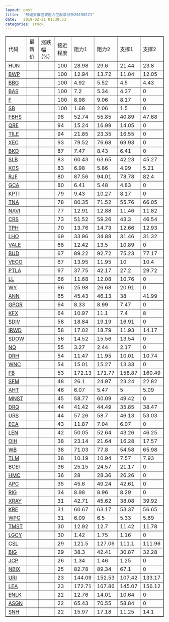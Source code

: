 ```yaml
---
layout: post
title:  "触碰支撑位或阻力位股票分析20190221"
date:   2019-02-21 01:39:33
categories: stock
---
```

<script type="text/javascript">
var stockList = []
stockList.push('gb_hun');
stockList.push('gb_bwp');
stockList.push('gb_bbg');
stockList.push('gb_bas');
stockList.push('gb_f');
stockList.push('gb_sb');
stockList.push('gb_fbhs');
stockList.push('gb_qre');
stockList.push('gb_tile');
stockList.push('gb_xec');
stockList.push('gb_bkd');
stockList.push('gb_slb');
stockList.push('gb_kos');
stockList.push('gb_rjf');
stockList.push('gb_gca');
stockList.push('gb_kpti');
stockList.push('gb_tna');
stockList.push('gb_navi');
stockList.push('gb_crs');
stockList.push('gb_tph');
stockList.push('gb_lho');
stockList.push('gb_vale');
stockList.push('gb_bud');
stockList.push('gb_veco');
stockList.push('gb_ptla');
stockList.push('gb_ll');
stockList.push('gb_wy');
stockList.push('gb_ann');
stockList.push('gb_gpor');
stockList.push('gb_kfx');
stockList.push('gb_sdiv');
stockList.push('gb_irwd');
stockList.push('gb_sdow');
stockList.push('gb_nq');
stockList.push('gb_drh');
stockList.push('gb_wnc');
stockList.push('gb_fb');
stockList.push('gb_sfm');
stockList.push('gb_aht');
stockList.push('gb_mnst');
stockList.push('gb_drq');
stockList.push('gb_urs');
stockList.push('gb_eca');
stockList.push('gb_len');
stockList.push('gb_oih');
stockList.push('gb_wb');
stockList.push('gb_tlm');
stockList.push('gb_bcei');
stockList.push('gb_hmc');
stockList.push('gb_apc');
stockList.push('gb_rig');
stockList.push('gb_xray');
stockList.push('gb_kre');
stockList.push('gb_wpg');
stockList.push('gb_tmst');
stockList.push('gb_lgcy');
stockList.push('gb_csl');
stockList.push('gb_big');
stockList.push('gb_jcp');
stockList.push('gb_nbix');
stockList.push('gb_uri');
stockList.push('gb_lea');
stockList.push('gb_enlk');
stockList.push('gb_asgn');
stockList.push('gb_snh');
</script>
<table border="1">
 <tr>
 <td>代码</td>
 <td>最新价</td>
 <td>涨跌幅(%)</td>
 <td>接近程度</td>
 <td>阻力1</td>
 <td>阻力2</td>
 <td>支撑1</td>
 <td>支撑2</td>
</tr>
  <tr id="hun" class="green">
  <td><a href="http://stock.finance.sina.com.cn/usstock/quotes/HUN.html" target="_blank">HUN</a></td><td></td><td></td><td>100</td><td>28.98</td><td>29.6</td><td>21.44</td><td>23.8</td></tr>
  <tr id="bwp" class="green">
  <td><a href="http://stock.finance.sina.com.cn/usstock/quotes/BWP.html" target="_blank">BWP</a></td><td></td><td></td><td>100</td><td>12.94</td><td>13.72</td><td>11.04</td><td>12.05</td></tr>
  <tr id="bbg" class="red">
  <td><a href="http://stock.finance.sina.com.cn/usstock/quotes/BBG.html" target="_blank">BBG</a></td><td></td><td></td><td>100</td><td>4.92</td><td>5.52</td><td>4.5</td><td>4.43</td></tr>
  <tr id="bas" class="red">
  <td><a href="http://stock.finance.sina.com.cn/usstock/quotes/BAS.html" target="_blank">BAS</a></td><td></td><td></td><td>100</td><td>7.2</td><td>5.34</td><td>4.37</td><td>0</td></tr>
  <tr id="f" class="red">
  <td><a href="http://stock.finance.sina.com.cn/usstock/quotes/F.html" target="_blank">F</a></td><td></td><td></td><td>100</td><td>8.98</td><td>9.06</td><td>8.17</td><td>0</td></tr>
  <tr id="sb" class="green">
  <td><a href="http://stock.finance.sina.com.cn/usstock/quotes/SB.html" target="_blank">SB</a></td><td></td><td></td><td>100</td><td>1.68</td><td>2.06</td><td>1.5</td><td>0</td></tr>
  <tr id="fbhs" class="green">
  <td><a href="http://stock.finance.sina.com.cn/usstock/quotes/FBHS.html" target="_blank">FBHS</a></td><td></td><td></td><td>98</td><td>52.74</td><td>55.85</td><td>40.89</td><td>47.68</td></tr>
  <tr id="qre" class="red">
  <td><a href="http://stock.finance.sina.com.cn/usstock/quotes/QRE.html" target="_blank">QRE</a></td><td></td><td></td><td>94</td><td>15.24</td><td>16.99</td><td>14.05</td><td>0</td></tr>
  <tr id="tile" class="green">
  <td><a href="http://stock.finance.sina.com.cn/usstock/quotes/TILE.html" target="_blank">TILE</a></td><td></td><td></td><td>94</td><td>21.85</td><td>23.35</td><td>16.55</td><td>0</td></tr>
  <tr id="xec" class="red">
  <td><a href="http://stock.finance.sina.com.cn/usstock/quotes/XEC.html" target="_blank">XEC</a></td><td></td><td></td><td>93</td><td>79.52</td><td>76.68</td><td>69.93</td><td>0</td></tr>
  <tr id="bkd" class="red">
  <td><a href="http://stock.finance.sina.com.cn/usstock/quotes/BKD.html" target="_blank">BKD</a></td><td></td><td></td><td>87</td><td>7.47</td><td>8.43</td><td>6.41</td><td>0</td></tr>
  <tr id="slb" class="green">
  <td><a href="http://stock.finance.sina.com.cn/usstock/quotes/SLB.html" target="_blank">SLB</a></td><td></td><td></td><td>83</td><td>60.43</td><td>63.65</td><td>42.23</td><td>45.27</td></tr>
  <tr id="kos" class="red">
  <td><a href="http://stock.finance.sina.com.cn/usstock/quotes/KOS.html" target="_blank">KOS</a></td><td></td><td></td><td>83</td><td>6.98</td><td>5.86</td><td>4.99</td><td>5.21</td></tr>
  <tr id="rjf" class="green">
  <td><a href="http://stock.finance.sina.com.cn/usstock/quotes/RJF.html" target="_blank">RJF</a></td><td></td><td></td><td>80</td><td>87.56</td><td>94.01</td><td>78.78</td><td>82.4</td></tr>
  <tr id="gca" class="green">
  <td><a href="http://stock.finance.sina.com.cn/usstock/quotes/GCA.html" target="_blank">GCA</a></td><td></td><td></td><td>80</td><td>6.41</td><td>5.48</td><td>4.83</td><td>0</td></tr>
  <tr id="kpti" class="red">
  <td><a href="http://stock.finance.sina.com.cn/usstock/quotes/KPTI.html" target="_blank">KPTI</a></td><td></td><td></td><td>79</td><td>9.43</td><td>10.27</td><td>8.17</td><td>0</td></tr>
  <tr id="tna" class="green">
  <td><a href="http://stock.finance.sina.com.cn/usstock/quotes/TNA.html" target="_blank">TNA</a></td><td></td><td></td><td>78</td><td>80.35</td><td>71.52</td><td>55.76</td><td>66.05</td></tr>
  <tr id="navi" class="red">
  <td><a href="http://stock.finance.sina.com.cn/usstock/quotes/NAVI.html" target="_blank">NAVI</a></td><td></td><td></td><td>77</td><td>12.91</td><td>12.88</td><td>11.46</td><td>11.82</td></tr>
  <tr id="crs" class="green">
  <td><a href="http://stock.finance.sina.com.cn/usstock/quotes/CRS.html" target="_blank">CRS</a></td><td></td><td></td><td>73</td><td>51.52</td><td>59.26</td><td>43.3</td><td>46.54</td></tr>
  <tr id="tph" class="green">
  <td><a href="http://stock.finance.sina.com.cn/usstock/quotes/TPH.html" target="_blank">TPH</a></td><td></td><td></td><td>70</td><td>13.76</td><td>14.73</td><td>12.66</td><td>12.93</td></tr>
  <tr id="lho" class="green">
  <td><a href="http://stock.finance.sina.com.cn/usstock/quotes/LHO.html" target="_blank">LHO</a></td><td></td><td></td><td>69</td><td>33.96</td><td>34.88</td><td>31.46</td><td>31.32</td></tr>
  <tr id="vale" class="red">
  <td><a href="http://stock.finance.sina.com.cn/usstock/quotes/VALE.html" target="_blank">VALE</a></td><td></td><td></td><td>68</td><td>12.42</td><td>13.5</td><td>10.89</td><td>0</td></tr>
  <tr id="bud" class="green">
  <td><a href="http://stock.finance.sina.com.cn/usstock/quotes/BUD.html" target="_blank">BUD</a></td><td></td><td></td><td>67</td><td>89.22</td><td>92.72</td><td>75.23</td><td>77.17</td></tr>
  <tr id="veco" class="red">
  <td><a href="http://stock.finance.sina.com.cn/usstock/quotes/VECO.html" target="_blank">VECO</a></td><td></td><td></td><td>67</td><td>13.95</td><td>11.95</td><td>10</td><td>10.4</td></tr>
  <tr id="ptla" class="green">
  <td><a href="http://stock.finance.sina.com.cn/usstock/quotes/PTLA.html" target="_blank">PTLA</a></td><td></td><td></td><td>67</td><td>37.75</td><td>42.17</td><td>27.2</td><td>29.72</td></tr>
  <tr id="ll" class="red">
  <td><a href="http://stock.finance.sina.com.cn/usstock/quotes/LL.html" target="_blank">LL</a></td><td></td><td></td><td>66</td><td>11.68</td><td>12.08</td><td>10.76</td><td>0</td></tr>
  <tr id="wy" class="red">
  <td><a href="http://stock.finance.sina.com.cn/usstock/quotes/WY.html" target="_blank">WY</a></td><td></td><td></td><td>66</td><td>25.98</td><td>26.68</td><td>20.91</td><td>0</td></tr>
  <tr id="ann" class="red">
  <td><a href="http://stock.finance.sina.com.cn/usstock/quotes/ANN.html" target="_blank">ANN</a></td><td></td><td></td><td>65</td><td>45.43</td><td>46.13</td><td>38</td><td>41.99</td></tr>
  <tr id="gpor" class="red">
  <td><a href="http://stock.finance.sina.com.cn/usstock/quotes/GPOR.html" target="_blank">GPOR</a></td><td></td><td></td><td>64</td><td>8.33</td><td>8.99</td><td>7.47</td><td>0</td></tr>
  <tr id="kfx" class="green">
  <td><a href="http://stock.finance.sina.com.cn/usstock/quotes/KFX.html" target="_blank">KFX</a></td><td></td><td></td><td>64</td><td>10.97</td><td>11.1</td><td>7.4</td><td>8</td></tr>
  <tr id="sdiv" class="red">
  <td><a href="http://stock.finance.sina.com.cn/usstock/quotes/SDIV.html" target="_blank">SDIV</a></td><td></td><td></td><td>58</td><td>18.84</td><td>19.19</td><td>16.91</td><td>0</td></tr>
  <tr id="irwd" class="green">
  <td><a href="http://stock.finance.sina.com.cn/usstock/quotes/IRWD.html" target="_blank">IRWD</a></td><td></td><td></td><td>58</td><td>17.02</td><td>18.79</td><td>11.93</td><td>14.17</td></tr>
  <tr id="sdow" class="green">
  <td><a href="http://stock.finance.sina.com.cn/usstock/quotes/SDOW.html" target="_blank">SDOW</a></td><td></td><td></td><td>56</td><td>14.52</td><td>15.56</td><td>13.54</td><td>0</td></tr>
  <tr id="nq" class="green">
  <td><a href="http://stock.finance.sina.com.cn/usstock/quotes/NQ.html" target="_blank">NQ</a></td><td></td><td></td><td>55</td><td>3.27</td><td>2.44</td><td>2.17</td><td>0</td></tr>
  <tr id="drh" class="green">
  <td><a href="http://stock.finance.sina.com.cn/usstock/quotes/DRH.html" target="_blank">DRH</a></td><td></td><td></td><td>54</td><td>11.47</td><td>11.95</td><td>10.01</td><td>10.74</td></tr>
  <tr id="wnc" class="red">
  <td><a href="http://stock.finance.sina.com.cn/usstock/quotes/WNC.html" target="_blank">WNC</a></td><td></td><td></td><td>54</td><td>15.01</td><td>15.27</td><td>13.33</td><td>0</td></tr>
  <tr id="fb" class="green">
  <td><a href="http://stock.finance.sina.com.cn/usstock/quotes/FB.html" target="_blank">FB</a></td><td></td><td></td><td>53</td><td>172.13</td><td>171.77</td><td>158.87</td><td>160.49</td></tr>
  <tr id="sfm" class="red">
  <td><a href="http://stock.finance.sina.com.cn/usstock/quotes/SFM.html" target="_blank">SFM</a></td><td></td><td></td><td>48</td><td>26.1</td><td>24.97</td><td>23.24</td><td>22.82</td></tr>
  <tr id="aht" class="green">
  <td><a href="http://stock.finance.sina.com.cn/usstock/quotes/AHT.html" target="_blank">AHT</a></td><td></td><td></td><td>46</td><td>6.07</td><td>5.47</td><td>5</td><td>5.09</td></tr>
  <tr id="mnst" class="red">
  <td><a href="http://stock.finance.sina.com.cn/usstock/quotes/MNST.html" target="_blank">MNST</a></td><td></td><td></td><td>45</td><td>58.77</td><td>60.09</td><td>49.42</td><td>0</td></tr>
  <tr id="drq" class="green">
  <td><a href="http://stock.finance.sina.com.cn/usstock/quotes/DRQ.html" target="_blank">DRQ</a></td><td></td><td></td><td>44</td><td>41.42</td><td>44.49</td><td>35.85</td><td>38.47</td></tr>
  <tr id="urs" class="green">
  <td><a href="http://stock.finance.sina.com.cn/usstock/quotes/URS.html" target="_blank">URS</a></td><td></td><td></td><td>44</td><td>57.26</td><td>58.7</td><td>46.13</td><td>53.03</td></tr>
  <tr id="eca" class="red">
  <td><a href="http://stock.finance.sina.com.cn/usstock/quotes/ECA.html" target="_blank">ECA</a></td><td></td><td></td><td>43</td><td>11.87</td><td>7.04</td><td>6.07</td><td>0</td></tr>
  <tr id="len" class="red">
  <td><a href="http://stock.finance.sina.com.cn/usstock/quotes/LEN.html" target="_blank">LEN</a></td><td></td><td></td><td>42</td><td>50.05</td><td>52.64</td><td>43.26</td><td>46.25</td></tr>
  <tr id="oih" class="green">
  <td><a href="http://stock.finance.sina.com.cn/usstock/quotes/OIH.html" target="_blank">OIH</a></td><td></td><td></td><td>38</td><td>23.14</td><td>21.64</td><td>16.28</td><td>17.57</td></tr>
  <tr id="wb" class="green">
  <td><a href="http://stock.finance.sina.com.cn/usstock/quotes/WB.html" target="_blank">WB</a></td><td></td><td></td><td>38</td><td>71.03</td><td>77.8</td><td>54.58</td><td>65.98</td></tr>
  <tr id="tlm" class="green">
  <td><a href="http://stock.finance.sina.com.cn/usstock/quotes/TLM.html" target="_blank">TLM</a></td><td></td><td></td><td>38</td><td>10.19</td><td>10.94</td><td>7.57</td><td>7.93</td></tr>
  <tr id="bcei" class="red">
  <td><a href="http://stock.finance.sina.com.cn/usstock/quotes/BCEI.html" target="_blank">BCEI</a></td><td></td><td></td><td>36</td><td>25.15</td><td>24.57</td><td>21.17</td><td>0</td></tr>
  <tr id="hmc" class="red">
  <td><a href="http://stock.finance.sina.com.cn/usstock/quotes/HMC.html" target="_blank">HMC</a></td><td></td><td></td><td>36</td><td>28</td><td>28.36</td><td>26.26</td><td>0</td></tr>
  <tr id="apc" class="red">
  <td><a href="http://stock.finance.sina.com.cn/usstock/quotes/APC.html" target="_blank">APC</a></td><td></td><td></td><td>35</td><td>45.6</td><td>49.24</td><td>42.61</td><td>0</td></tr>
  <tr id="rig" class="red">
  <td><a href="http://stock.finance.sina.com.cn/usstock/quotes/RIG.html" target="_blank">RIG</a></td><td></td><td></td><td>34</td><td>8.98</td><td>8.96</td><td>8.29</td><td>0</td></tr>
  <tr id="xray" class="red">
  <td><a href="http://stock.finance.sina.com.cn/usstock/quotes/XRAY.html" target="_blank">XRAY</a></td><td></td><td></td><td>31</td><td>42.71</td><td>45.62</td><td>38.08</td><td>39.92</td></tr>
  <tr id="kre" class="green">
  <td><a href="http://stock.finance.sina.com.cn/usstock/quotes/KRE.html" target="_blank">KRE</a></td><td></td><td></td><td>31</td><td>60.67</td><td>63.17</td><td>53.37</td><td>56.65</td></tr>
  <tr id="wpg" class="green">
  <td><a href="http://stock.finance.sina.com.cn/usstock/quotes/WPG.html" target="_blank">WPG</a></td><td></td><td></td><td>31</td><td>6.09</td><td>6.5</td><td>5.33</td><td>5.69</td></tr>
  <tr id="tmst" class="red">
  <td><a href="http://stock.finance.sina.com.cn/usstock/quotes/TMST.html" target="_blank">TMST</a></td><td></td><td></td><td>30</td><td>12.92</td><td>12.7</td><td>11.42</td><td>11.78</td></tr>
  <tr id="lgcy" class="red">
  <td><a href="http://stock.finance.sina.com.cn/usstock/quotes/LGCY.html" target="_blank">LGCY</a></td><td></td><td></td><td>30</td><td>1.42</td><td>1.75</td><td>1.16</td><td>0</td></tr>
  <tr id="csl" class="green">
  <td><a href="http://stock.finance.sina.com.cn/usstock/quotes/CSL.html" target="_blank">CSL</a></td><td></td><td></td><td>29</td><td>121.5</td><td>127.06</td><td>111.1</td><td>111.96</td></tr>
  <tr id="big" class="green">
  <td><a href="http://stock.finance.sina.com.cn/usstock/quotes/BIG.html" target="_blank">BIG</a></td><td></td><td></td><td>29</td><td>38.3</td><td>42.41</td><td>30.87</td><td>32.28</td></tr>
  <tr id="jcp" class="red">
  <td><a href="http://stock.finance.sina.com.cn/usstock/quotes/JCP.html" target="_blank">JCP</a></td><td></td><td></td><td>26</td><td>1.34</td><td>1.46</td><td>1.25</td><td>0</td></tr>
  <tr id="nbix" class="red">
  <td><a href="http://stock.finance.sina.com.cn/usstock/quotes/NBIX.html" target="_blank">NBIX</a></td><td></td><td></td><td>25</td><td>82.78</td><td>89.34</td><td>67.1</td><td>0</td></tr>
  <tr id="uri" class="green">
  <td><a href="http://stock.finance.sina.com.cn/usstock/quotes/URI.html" target="_blank">URI</a></td><td></td><td></td><td>23</td><td>144.09</td><td>152.53</td><td>107.42</td><td>133.17</td></tr>
  <tr id="lea" class="green">
  <td><a href="http://stock.finance.sina.com.cn/usstock/quotes/LEA.html" target="_blank">LEA</a></td><td></td><td></td><td>23</td><td>172.71</td><td>167.86</td><td>145.07</td><td>156.12</td></tr>
  <tr id="enlk" class="red">
  <td><a href="http://stock.finance.sina.com.cn/usstock/quotes/ENLK.html" target="_blank">ENLK</a></td><td></td><td></td><td>22</td><td>12.76</td><td>14.01</td><td>10.64</td><td>0</td></tr>
  <tr id="asgn" class="green">
  <td><a href="http://stock.finance.sina.com.cn/usstock/quotes/ASGN.html" target="_blank">ASGN</a></td><td></td><td></td><td>22</td><td>65.43</td><td>70.55</td><td>58.84</td><td>0</td></tr>
  <tr id="snh" class="green">
  <td><a href="http://stock.finance.sina.com.cn/usstock/quotes/SNH.html" target="_blank">SNH</a></td><td></td><td></td><td>22</td><td>15.97</td><td>17.18</td><td>11.25</td><td>14.1</td></tr>
</table>
